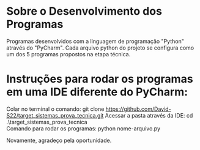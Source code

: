 # Sobre o Desenvolvimento dos Programas
Programas desenvolvidos com a linguagem de programação "Python" através do "PyCharm".
Cada arquivo python do projeto se configura como um dos 5 programas propostos na etapa técnica.


# Instruções para rodar os programas em uma IDE diferente do PyCharm:
Colar no terminal o comando: git clone https://github.com/David-S22/target_sistemas_prova_tecnica.git
Acessar a pasta através da IDE: cd .\target_sistemas_prova_tecnica\
Comando para rodar os programas: python nome-arquivo.py

Novamente, agradeço pela oportunidade.
